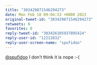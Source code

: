 ```yaml
---
title: "303429871546294273"
date: Mon Feb 18 09:04:53 +0000 2013
original-tweet-id: "303429871546294273"
retweets: 0
favorites: 0
reply-tweet-id: "303426105937895424"
reply-user-id: "12212832"
reply-user-screen-name: "spufidoo"
---
```

<a href="https://twitter.com/spufidoo">@spufidoo</a> I don’t think it is nope :-(
